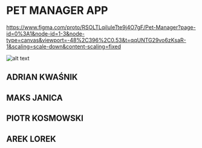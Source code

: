 # PET MANAGER APP

https://www.figma.com/proto/RSOLTLqiIuleTte9j4O7gF/Pet-Manager?page-id=0%3A1&node-id=1-3&node-type=canvas&viewport=-48%2C396%2C0.53&t=qqUNTG29vo6zKsaR-1&scaling=scale-down&content-scaling=fixed


![alt text](app.png)
## ADRIAN KWAŚNIK
## MAKS JANICA
## PIOTR KOSMOWSKI
## AREK LOREK
